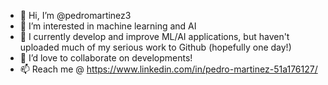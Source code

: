 - 👋 Hi, I’m @pedromartinez3
- 👀 I’m interested in machine learning and AI
- 🌱 I currently develop and improve ML/AI applications, but haven't uploaded much of my serious work to Github (hopefully one day!)
- 💞️ I’d love to collaborate on developments!
- 📫 Reach me @ https://www.linkedin.com/in/pedro-martinez-51a176127/

<!---
pedromartinez3/pedromartinez3 is a ✨ special ✨ repository because its `README.md` (this file) appears on your GitHub profile.
You can click the Preview link to take a look at your changes.
--->
